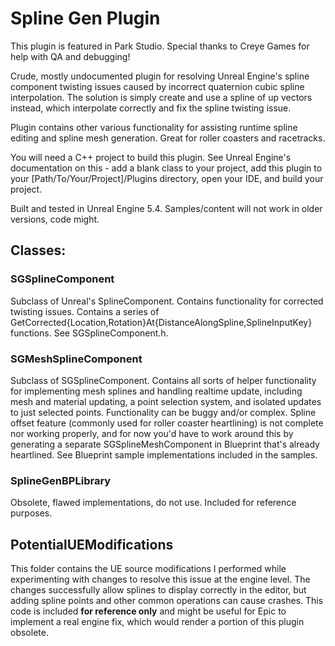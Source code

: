 # Spline Gen Plugin

This plugin is featured in Park Studio. Special thanks to Creye Games for help with QA and debugging!

Crude, mostly undocumented plugin for resolving Unreal Engine's spline component twisting issues caused by incorrect quaternion cubic spline interpolation. The solution is simply create and use a spline of up vectors instead, which interpolate correctly and fix the spline twisting issue.

Plugin contains other various functionality for assisting runtime spline editing and spline mesh generation. Great for roller coasters and racetracks.

You will need a C++ project to build this plugin. See Unreal Engine's documentation on this - add a blank class to your project, add this plugin to your [Path/To/Your/Project]/Plugins directory, open your IDE, and build your project.

Built and tested in Unreal Engine 5.4. Samples/content will not work in older versions, code might.

## Classes:

### SGSplineComponent
Subclass of Unreal's SplineComponent. Contains functionality for corrected twisting issues. Contains a series of GetCorrected{Location,Rotation}At{DistanceAlongSpline,SplineInputKey} functions. See SGSplineComponent.h.

### SGMeshSplineComponent
Subclass of SGSplineComponent. Contains all sorts of helper functionality for implementing mesh splines and handling realtime update, including mesh and material updating, a point selection system, and isolated updates to just selected points. Functionality can be buggy and/or complex. Spline offset feature (commonly used for roller coaster heartlining) is not complete nor working properly, and for now you'd have to work around this by generating a separate SGSplineMeshComponent in Blueprint that's already heartlined. See Blueprint sample implementations included in the samples.

### SplineGenBPLibrary
Obsolete, flawed implementations, do not use. Included for reference purposes.

## PotentialUEModifications
This folder contains the UE source modifications I performed while experimenting with changes to resolve this issue at the engine level. The changes successfully allow splines to display correctly in the editor, but adding spline points and other common operations can cause crashes. This code is included **for reference only** and might be useful for Epic to implement a real engine fix, which would render a portion of this plugin obsolete.